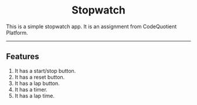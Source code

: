 <h1>
    <center>Stopwatch</center>
</h1>

This is a simple stopwatch app. It is an assignment from CodeQuotient Platform. 

---


## Features

1. It has a start/stop button.
2. It has a reset button.
3. It has a lap button.
4. It has a timer.
5. It has a lap time.



